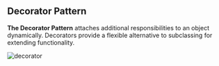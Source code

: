 ## Decorator Pattern
**The Decorator Pattern** attaches additional responsibilities to an object dynamically. Decorators provide a flexible alternative to subclassing for extending functionality.

![decorator](https://3.bp.blogspot.com/-A-uVQjcedNo/Wy4u2RPjN0I/AAAAAAAACko/uP5_SWLVDNEOQhcGZ2QuyWw_IPI5kJB7gCLcBGAs/s1600/decorator-diagram.PNG)